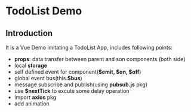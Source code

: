 # TodoList Demo

## Introduction
It is a Vue Demo imitating a TodoList App, includes following points:
- **props**: data transfer between parent and son components (both side)
- local **storage**
- self defined event for component(**$emit, $on, $off**)
- global event bus(this.**$bus**)
- message subscribe and publish(using **pubsub.js** pkg)
- use **$nextTick** to excute some delay operation
- import **axios** pkg
- add animation 
